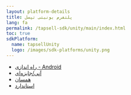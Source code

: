 ```yaml
---
layout: platform-details
title: پلتفرم یونیتی تپسل
lang: fa
permalink: /tapsell-sdk/unity/main/index.html
toc: true
sdkPlatform:
  name: tapsellUnity
  logo: /images/sdk-platforms/unity.png
---
```


- [راه اندازی - Android]({{site.baseurl}}/tapsell-sdk/unity/initialize-android)
- [آنی/جایزه‌ای]({{site.baseurl}}/tapsell-sdk/unity/rewarded-interstitial)
- [همسان]({{site.baseurl}}/tapsell-sdk/unity/native)
- [استاندارد]({{site.baseurl}}/tapsell-sdk/unity/standard)
